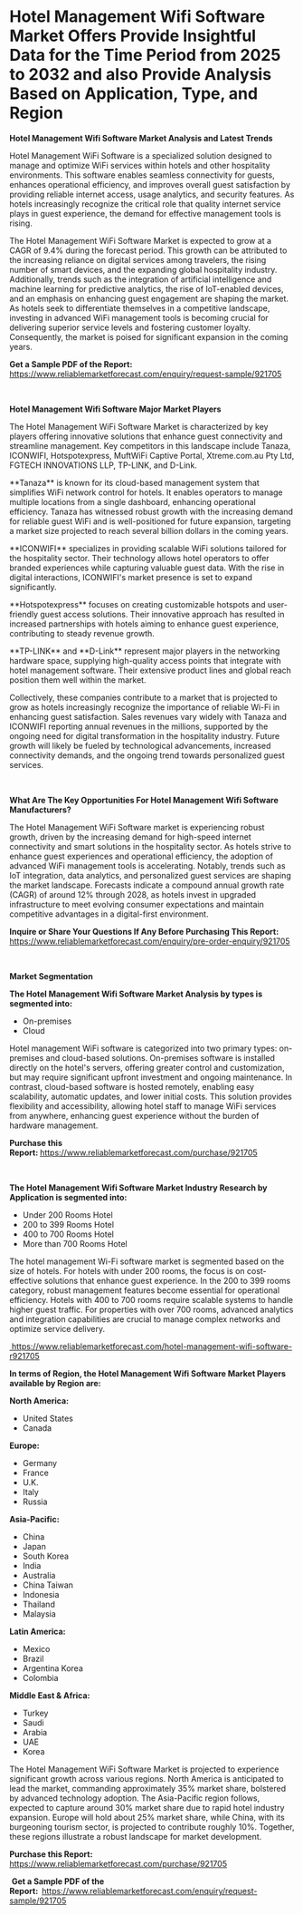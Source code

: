 <p><h1>Hotel Management Wifi Software Market Offers Provide Insightful Data for the Time Period from 2025 to 2032 and also Provide Analysis Based on Application, Type, and Region</h1></p><p><strong>Hotel Management Wifi Software Market Analysis and Latest Trends</strong></p>
<p><p>Hotel Management WiFi Software is a specialized solution designed to manage and optimize WiFi services within hotels and other hospitality environments. This software enables seamless connectivity for guests, enhances operational efficiency, and improves overall guest satisfaction by providing reliable internet access, usage analytics, and security features. As hotels increasingly recognize the critical role that quality internet service plays in guest experience, the demand for effective management tools is rising.</p><p>The Hotel Management WiFi Software Market is expected to grow at a CAGR of 9.4% during the forecast period. This growth can be attributed to the increasing reliance on digital services among travelers, the rising number of smart devices, and the expanding global hospitality industry. Additionally, trends such as the integration of artificial intelligence and machine learning for predictive analytics, the rise of IoT-enabled devices, and an emphasis on enhancing guest engagement are shaping the market. As hotels seek to differentiate themselves in a competitive landscape, investing in advanced WiFi management tools is becoming crucial for delivering superior service levels and fostering customer loyalty. Consequently, the market is poised for significant expansion in the coming years.</p></p>
<p><strong>Get a Sample PDF of the Report:&nbsp;</strong> <a href="https://www.reliablemarketforecast.com/enquiry/request-sample/921705?utm_campaign=2011&utm_medium=2&utm_source=Github&utm_content=ia&utm_term=18042025&utm_id=hotel-management-wifi-software">https://www.reliablemarketforecast.com/enquiry/request-sample/921705</a></p>
<p>&nbsp;</p>
<p><strong>Hotel Management Wifi Software Major Market Players</strong></p>
<p><p>The Hotel Management WiFi Software Market is characterized by key players offering innovative solutions that enhance guest connectivity and streamline management. Key competitors in this landscape include Tanaza, ICONWIFI, Hotspotexpress, MuftWiFi Captive Portal, Xtreme.com.au Pty Ltd, FGTECH INNOVATIONS LLP, TP-LINK, and D-Link.</p><p>**Tanaza** is known for its cloud-based management system that simplifies WiFi network control for hotels. It enables operators to manage multiple locations from a single dashboard, enhancing operational efficiency. Tanaza has witnessed robust growth with the increasing demand for reliable guest WiFi and is well-positioned for future expansion, targeting a market size projected to reach several billion dollars in the coming years.</p><p>**ICONWIFI** specializes in providing scalable WiFi solutions tailored for the hospitality sector. Their technology allows hotel operators to offer branded experiences while capturing valuable guest data. With the rise in digital interactions, ICONWIFI's market presence is set to expand significantly.</p><p>**Hotspotexpress** focuses on creating customizable hotspots and user-friendly guest access solutions. Their innovative approach has resulted in increased partnerships with hotels aiming to enhance guest experience, contributing to steady revenue growth.</p><p>**TP-LINK** and **D-Link** represent major players in the networking hardware space, supplying high-quality access points that integrate with hotel management software. Their extensive product lines and global reach position them well within the market.</p><p>Collectively, these companies contribute to a market that is projected to grow as hotels increasingly recognize the importance of reliable Wi-Fi in enhancing guest satisfaction. Sales revenues vary widely with Tanaza and ICONWIFI reporting annual revenues in the millions, supported by the ongoing need for digital transformation in the hospitality industry. Future growth will likely be fueled by technological advancements, increased connectivity demands, and the ongoing trend towards personalized guest services.</p></p>
<p>&nbsp;</p>
<p><strong>What Are The Key Opportunities For Hotel Management Wifi Software Manufacturers?</strong></p>
<p><p>The Hotel Management WiFi Software market is experiencing robust growth, driven by the increasing demand for high-speed internet connectivity and smart solutions in the hospitality sector. As hotels strive to enhance guest experiences and operational efficiency, the adoption of advanced WiFi management tools is accelerating. Notably, trends such as IoT integration, data analytics, and personalized guest services are shaping the market landscape. Forecasts indicate a compound annual growth rate (CAGR) of around 12% through 2028, as hotels invest in upgraded infrastructure to meet evolving consumer expectations and maintain competitive advantages in a digital-first environment.</p></p>
<p><strong>Inquire or Share Your Questions If Any Before Purchasing This Report:</strong> <a href="https://www.reliablemarketforecast.com/enquiry/pre-order-enquiry/921705?utm_campaign=2011&utm_medium=2&utm_source=Github&utm_content=ia&utm_term=18042025&utm_id=hotel-management-wifi-software">https://www.reliablemarketforecast.com/enquiry/pre-order-enquiry/921705</a></p>
<p>&nbsp;</p>
<p><strong>Market Segmentation</strong></p>
<p><strong>The Hotel Management Wifi Software Market Analysis by types is segmented into:</strong></p>
<p><ul><li>On-premises</li><li>Cloud</li></ul></p>
<p><p>Hotel management WiFi software is categorized into two primary types: on-premises and cloud-based solutions. On-premises software is installed directly on the hotel's servers, offering greater control and customization, but may require significant upfront investment and ongoing maintenance. In contrast, cloud-based software is hosted remotely, enabling easy scalability, automatic updates, and lower initial costs. This solution provides flexibility and accessibility, allowing hotel staff to manage WiFi services from anywhere, enhancing guest experience without the burden of hardware management.</p></p>
<p><strong>Purchase this Report:&nbsp;</strong><a href="https://www.reliablemarketforecast.com/purchase/921705?utm_campaign=2011&utm_medium=2&utm_source=Github&utm_content=ia&utm_term=18042025&utm_id=hotel-management-wifi-software">https://www.reliablemarketforecast.com/purchase/921705</a></p>
<p>&nbsp;</p>
<p><strong>The Hotel Management Wifi Software Market Industry Research by Application is segmented into:</strong></p>
<p><ul><li>Under 200 Rooms Hotel</li><li>200 to 399 Rooms Hotel</li><li>400 to 700 Rooms Hotel</li><li>More than 700 Rooms Hotel</li></ul></p>
<p><p>The hotel management Wi-Fi software market is segmented based on the size of hotels. For hotels with under 200 rooms, the focus is on cost-effective solutions that enhance guest experience. In the 200 to 399 rooms category, robust management features become essential for operational efficiency. Hotels with 400 to 700 rooms require scalable systems to handle higher guest traffic. For properties with over 700 rooms, advanced analytics and integration capabilities are crucial to manage complex networks and optimize service delivery.</p></p>
<p><a href="https://www.reliablemarketforecast.com/hotel-management-wifi-software-r921705?utm_campaign=2011&utm_medium=2&utm_source=Github&utm_content=ia&utm_term=18042025&utm_id=hotel-management-wifi-software">&nbsp;https://www.reliablemarketforecast.com/hotel-management-wifi-software-r921705</a></p>
<p><strong>In terms of Region, the Hotel Management Wifi Software Market Players available by Region are:</strong></p>
<p>
    <p> <strong> North America: </strong>
        <ul>
            <li>United States</li>
            <li>Canada</li>
        </ul>
        </p> 
    <p> <strong> Europe: </strong>
        <ul>
            <li>Germany</li>
            <li>France</li>
            <li>U.K.</li>
            <li>Italy</li>
            <li>Russia</li>
        </ul>
        </p> 
    <p> <strong> Asia-Pacific: </strong>
        <ul>
            <li>China</li>
            <li>Japan</li>
            <li>South Korea</li>
            <li>India</li>
            <li>Australia</li>
            <li>China Taiwan</li>
            <li>Indonesia</li>
            <li>Thailand</li>
            <li>Malaysia</li>
        </ul>
        </p> 
    <p> <strong> Latin America: </strong>
        <ul>
            <li>Mexico</li>
            <li>Brazil</li>
            <li>Argentina Korea</li>
            <li>Colombia</li>
        </ul>
        </p> 
    <p> <strong> Middle East & Africa: </strong>
        <ul>
            <li>Turkey</li>
            <li>Saudi</li>
            <li>Arabia</li>
            <li>UAE</li>
            <li>Korea</li>
        </ul>
    </p>
    </p>
<p><p>The Hotel Management WiFi Software Market is projected to experience significant growth across various regions. North America is anticipated to lead the market, commanding approximately 35% market share, bolstered by advanced technology adoption. The Asia-Pacific region follows, expected to capture around 30% market share due to rapid hotel industry expansion. Europe will hold about 25% market share, while China, with its burgeoning tourism sector, is projected to contribute roughly 10%. Together, these regions illustrate a robust landscape for market development.</p></p>
<p><strong>Purchase this Report: </strong><a href="https://www.reliablemarketforecast.com/purchase/921705?utm_campaign=2011&utm_medium=2&utm_source=Github&utm_content=ia&utm_term=18042025&utm_id=hotel-management-wifi-software">https://www.reliablemarketforecast.com/purchase/921705</a></p>
<p>&nbsp;<strong>Get a Sample PDF of the Report:&nbsp;&nbsp;</strong><a href="https://www.reliablemarketforecast.com/enquiry/request-sample/921705?utm_campaign=2011&utm_medium=2&utm_source=Github&utm_content=ia&utm_term=18042025&utm_id=hotel-management-wifi-software">https://www.reliablemarketforecast.com/enquiry/request-sample/921705</a></p>
<p><strong></strong></p>
<p><p></p><p></p><p></p></p>